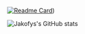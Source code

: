 [![Readme Card](https://github-readme-stats.vercel.app/api/pin/?username=jakofys&repo=isme&layout=compact)](https://github.com/jakofys/jakofys))

![Jakofys's GitHub stats](https://github-readme-stats.vercel.app/api?username=jakofys&show_icons=true&theme=dracula)
